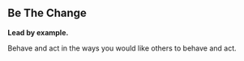 ## Be The Change

**Lead by example.**

Behave and act in the ways you would like others to behave and act.
